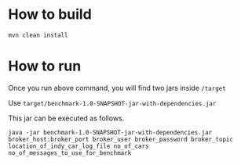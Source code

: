 # How to build

```mvn clean install```

# How to run

Once you run above command, you will find two jars inside ```/target```

Use ```target/benchmark-1.0-SNAPSHOT-jar-with-dependencies.jar```

This jar can be executed as follows.

```java -jar benchmark-1.0-SNAPSHOT-jar-with-dependencies.jar broker_host:broker_port broker_user broker_password broker_topic location_of_indy_car_log_file no_of_cars no_of_messages_to_use_for_benchmark```

